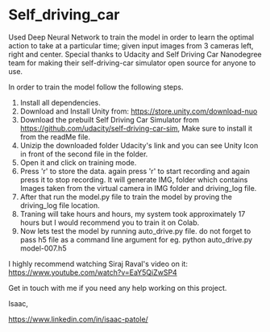 # Self_driving_car
Used Deep Neural Network to train the model in order to learn the optimal action to take at a particular time; given input images from 3 cameras left, right and center. 
Special thanks to Udacity and Self Driving Car Nanodegree team for making their self-driving-car simulator open source for anyone to use.

In order to train the model follow the following steps.
1) Install all dependencies.
2) Download and Install Unity from: https://store.unity.com/download-nuo
3) Download the prebuilt Self Driving Car Simulator from https://github.com/udacity/self-driving-car-sim, Make sure to install it from the readMe file.
4) Unizip the downloaded folder Udacity's link and you can see Unity Icon in front of the second file in the folder.
5) Open it and click on training mode.
6) Press 'r' to store the data. again press 'r' to start recording and again press it to stop recording. It will generate IMG, folder which contains Images taken from the virtual camera in IMG folder and driving_log file. 
7) After that run the model.py file to train the model by proving the driving_log file location.
8) Traning will take hours and hours, my system took approximately 17 hours but I would recommend you to train it on Colab.
9) Now lets test the model by running auto_drive.py file. do not forget to pass h5 file as a command line argument for eg. python auto_drive.py model-007.h5


I highly recommend watching Siraj Raval's video on it: https://www.youtube.com/watch?v=EaY5QiZwSP4


Get in touch with me if you need any help working on this project.


Isaac,

https://www.linkedin.com/in/isaac-patole/
